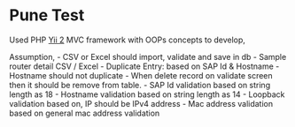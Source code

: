 # Pune Test
Used PHP [Yii 2](http://www.yiiframework.com/) MVC framework with OOPs concepts to develop,

Assumption, 
        -	CSV or Excel should import, validate and save in db 
	-	Sample router detail CSV / Excel
	-	Duplicate Entry: based on SAP Id & Hostname
	-	Hostname should not duplicate 
	-	When delete record on validate screen then it should be remove from table.
	-       SAP Id validation based on string length as 18
	-       Hostname validation based on string length as 14
	-       Loopback validation based on, IP should be IPv4 address
	-	Mac address validation based on general mac address validation   

